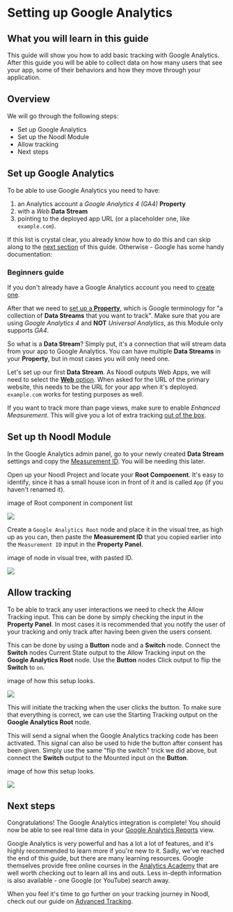 # Setting up Google Analytics

## What you will learn in this guide

This guide will show you how to add basic tracking with Google Analytics. After this guide you will be able to collect data on how many users that see your app, some of their behaviors and how they move through your application.

## Overview

We will go through the following steps:

-   Set up Google Analytics
-   Set up the Noodl Module
-   Allow tracking
-   Next steps

## Set up Google Analytics

To be able to use Google Analytics you need to have:

1. an Analytics account a _Google Analytics 4 (GA4)_ **Property**
2. with a _Web_ **Data Stream**
3. pointing to the deployed app URL (or a placeholder one, like `example.com`).

If this list is crystal clear, you already know how to do this and can skip along to the [next section](modules/google-analytics/guides/setting-up-google-analytics/?id=set-up-th-noodl-module) of this guide. Otherwise - Google has some handy documentation:

### Beginners guide

If you don't already have a Google Analytics account you need to [create one](https://support.google.com/analytics/answer/9304153#account&zippy=%2Cweb).

After that we need to [set up a **Property**](https://support.google.com/analytics/answer/9304153#property&zippy=%2Cweb), which is Google terminology for "a collection of **Data Streams** that you want to track". Make sure that you are using _Google Analytics 4_ and **NOT** _Universal Analytics_, as this Module only supports _GA4_.

So what is a **Data Stream**? Simply put, it's a connection that will stream data from your app to Google Analytics. You can have multiple **Data Streams** in your **Property**, but in most cases you will only need one.

Let's set up our first **Data Stream**. As Noodl outputs Web Apps, we will need to select the [**Web** option](https://support.google.com/analytics/answer/9304153#stream&zippy=%2Cweb). When asked for the URL of the primary website, this needs to be the URL for your app when it's deployed. `example.com` works for testing purposes as well.

If you want to track more than page views, make sure to enable _Enhanced Measurement_. This will give you a lot of extra tracking [out of the box](https://support.google.com/analytics/answer/9216061).

## Set up th Noodl Module

In the Google Analytics admin panel, go to your newly created **Data Stream** settings and copy the [Measurement ID](https://support.google.com/analytics/answer/9539598#find-G-ID). You will be needing this later.

Open up your Noodl Project and locate your **Root Compoenent**. It's easy to identify, since it has a small house icon in front of it and is called `App` (if you haven't renamed it).

<div class="ndl-image-with-background l">
image of Root component in component list

![](image.png)

</div>

Create a `Google Analytics Root` node and place it in the visual tree, as high up as you can, then paste the **Measurement ID** that you copied earlier into the `Measurement ID` input in the **Property Panel**.

<div class="ndl-image-with-background l">
image of node in visual tree, with pasted ID.

![](image.png)

</div>

## Allow tracking

To be able to track any user interactions we need to check the <span class="ndl-data">Allow Tracking</span> input. This can be done by simply checking the input in the **Property Panel**. In most cases it is recommended that you notify the user of your tracking and only track after having been given the users consent.

This can be done by using a **Button** node and a **Switch** node. Connect the **Switch** nodes <span class="ndl-data">Current State</span> output to the <span class="ndl-data">Allow Tracking</span> input on the **Google Analytics Root** node. Use the **Button** nodes <span class="ndl-signal">Click</span> output to flip the **Switch** to `on`.

<div class="ndl-image-with-background l">
image of how this setup looks.

![](image.png)

</div>

This will initiate the tracking when the user clicks the button. To make sure that everything is correct, we can use the <span class="ndl-signal">Starting Tracking</span> output on the **Google Analytics Root** node.

This will send a <span class="ndl-signal">signal</span> when the Google Analytics tracking code has been activated. This <span class="ndl-signal">signal</span> can also be used to hide the button after consent has been given. Simply use the same "flip the switch" trick we did above, but connect the **Switch** output to the <span class="ndl-data">Mounted</span> input on the **Button**.

<div class="ndl-image-with-background l">
image of how this setup looks.

![](image.png)

</div>

## Next steps

Congratulations! The Google Analytics integration is complete! You should now be able to see real time data in your [Google Analytics Reports](https://support.google.com/analytics/answer/9212670) view.

Google Analytics is very powerful and has a lot a lot of features, and it's highly recommended to learn more if you're new to it. Sadly, we've reached the end of this guide, but there are many learning resources. Google themselves provide free online courses in the [Analytics Academy](https://analytics.google.com/analytics/academy/) that are well worth checking out to learn all ins and outs. Less in-depth information is also available - one Google (or YouTube) search away.

When you feel it's time to go further on your tracking journey in Noodl, check out our guide on [Advanced Tracking](modules/google-analytics/guides/advanced-tracking/).
